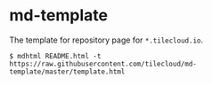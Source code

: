 # md-template

The template for repository page for `*.tilecloud.io`.

```
$ mdhtml README.html -t https://raw.githubusercontent.com/tilecloud/md-template/master/template.html
```
